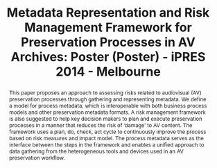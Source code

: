 ---
abstract: This paper proposes an approach to assessing risks related to audiovisual
  (AV) preservation processes through gathering and representing metadata. We define
  a model for process metadata, which is interoperable with both business process
  models and other preservation metadata formats. A risk management framework is also
  suggested to help key decision makers to plan and execute preservation processes
  in a manner that reduces the risk of ‘damage’ to AV content. The framework uses
  a plan, do, check, act cycle to continuously improve the process based on risk measures
  and impact model. The process metadata serves as the interface between the steps
  in the framework and enables a unified approach to data gathering from the heterogeneous
  tools and devices used in an AV preservation workflow.
creators:
- Bailer, Werner
- Veres, Galina
- Hall-May, Martin
date: null
document_url: https://services.phaidra.univie.ac.at/api/object/o:378710/download
grand_parent: iPRES
institutions: []
keywords:
- process metadata
- business processes
- risk management
- risk assessment
- simulation
landing_page_url: https://phaidra.univie.ac.at/o:378710
language: eng
layout: publication
license: CC BY-NC-SA 3.0 AT
notes_url: null
parent: iPRES 2014
presentation_url: null
size: 183941
source_name: iPRES
title: 'Metadata Representation and Risk Management Framework for Preservation Processes
  in AV Archives: Poster (Poster) - iPRES 2014 - Melbourne'
type: poster
year: 2014
---